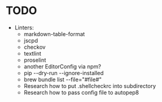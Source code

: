 # TODO

- Linters:
  - markdown-table-format
  - jscpd
  - checkov
  - textlint
  - proselint
  - another EditorConfig via npm?
  - pip --dry-run --ignore-installed
  - brew bundle list --file="#file#"
  - Research how to put .shellcheckrc into subdirectory
  - Research how to pass config file to autopep8

